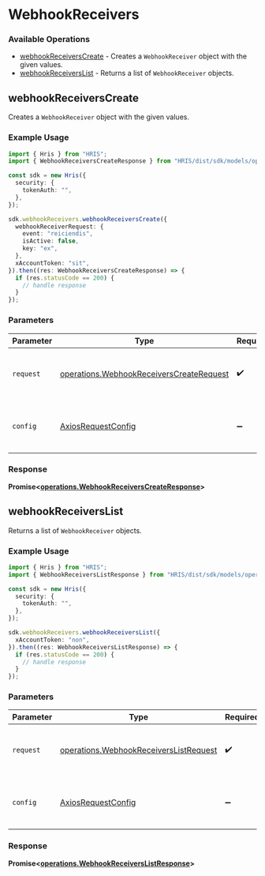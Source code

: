 # WebhookReceivers

### Available Operations

* [webhookReceiversCreate](#webhookreceiverscreate) - Creates a `WebhookReceiver` object with the given values.
* [webhookReceiversList](#webhookreceiverslist) - Returns a list of `WebhookReceiver` objects.

## webhookReceiversCreate

Creates a `WebhookReceiver` object with the given values.

### Example Usage

```typescript
import { Hris } from "HRIS";
import { WebhookReceiversCreateResponse } from "HRIS/dist/sdk/models/operations";

const sdk = new Hris({
  security: {
    tokenAuth: "",
  },
});

sdk.webhookReceivers.webhookReceiversCreate({
  webhookReceiverRequest: {
    event: "reiciendis",
    isActive: false,
    key: "ex",
  },
  xAccountToken: "sit",
}).then((res: WebhookReceiversCreateResponse) => {
  if (res.statusCode == 200) {
    // handle response
  }
});
```

### Parameters

| Parameter                                                                                            | Type                                                                                                 | Required                                                                                             | Description                                                                                          |
| ---------------------------------------------------------------------------------------------------- | ---------------------------------------------------------------------------------------------------- | ---------------------------------------------------------------------------------------------------- | ---------------------------------------------------------------------------------------------------- |
| `request`                                                                                            | [operations.WebhookReceiversCreateRequest](../../models/operations/webhookreceiverscreaterequest.md) | :heavy_check_mark:                                                                                   | The request object to use for the request.                                                           |
| `config`                                                                                             | [AxiosRequestConfig](https://axios-http.com/docs/req_config)                                         | :heavy_minus_sign:                                                                                   | Available config options for making requests.                                                        |


### Response

**Promise<[operations.WebhookReceiversCreateResponse](../../models/operations/webhookreceiverscreateresponse.md)>**


## webhookReceiversList

Returns a list of `WebhookReceiver` objects.

### Example Usage

```typescript
import { Hris } from "HRIS";
import { WebhookReceiversListResponse } from "HRIS/dist/sdk/models/operations";

const sdk = new Hris({
  security: {
    tokenAuth: "",
  },
});

sdk.webhookReceivers.webhookReceiversList({
  xAccountToken: "non",
}).then((res: WebhookReceiversListResponse) => {
  if (res.statusCode == 200) {
    // handle response
  }
});
```

### Parameters

| Parameter                                                                                        | Type                                                                                             | Required                                                                                         | Description                                                                                      |
| ------------------------------------------------------------------------------------------------ | ------------------------------------------------------------------------------------------------ | ------------------------------------------------------------------------------------------------ | ------------------------------------------------------------------------------------------------ |
| `request`                                                                                        | [operations.WebhookReceiversListRequest](../../models/operations/webhookreceiverslistrequest.md) | :heavy_check_mark:                                                                               | The request object to use for the request.                                                       |
| `config`                                                                                         | [AxiosRequestConfig](https://axios-http.com/docs/req_config)                                     | :heavy_minus_sign:                                                                               | Available config options for making requests.                                                    |


### Response

**Promise<[operations.WebhookReceiversListResponse](../../models/operations/webhookreceiverslistresponse.md)>**

